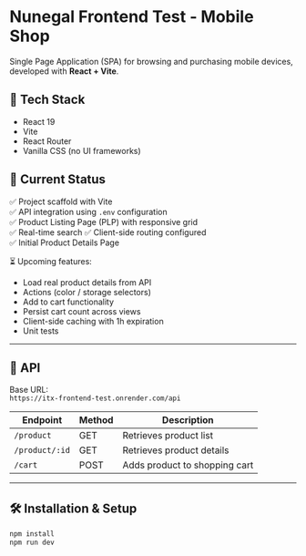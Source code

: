 # Nunegal Frontend Test - Mobile Shop

Single Page Application (SPA) for browsing and purchasing mobile devices, developed with **React + Vite**.

## 🚀 Tech Stack

- React 19
- Vite
- React Router
- Vanilla CSS (no UI frameworks)

## 📌 Current Status

✅ Project scaffold with Vite  
✅ API integration using `.env` configuration  
✅ Product Listing Page (PLP) with responsive grid  
✅ Real-time search
✅ Client-side routing configured  
✅ Initial Product Details Page

⏳ Upcoming features:
- Load real product details from API
- Actions (color / storage selectors)
- Add to cart functionality
- Persist cart count across views
- Client-side caching with 1h expiration
- Unit tests

---

## 🔗 API

Base URL:  
`https://itx-frontend-test.onrender.com/api`

| Endpoint         | Method | Description                   |
|------------------|--------|-------------------------------|
| `/product`        | GET    | Retrieves product list         |
| `/product/:id`    | GET    | Retrieves product details      |
| `/cart`           | POST   | Adds product to shopping cart  |

---

## 🛠 Installation & Setup

```bash
npm install
npm run dev 

